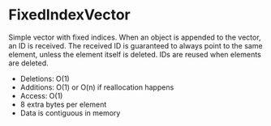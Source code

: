 # FixedIndexVector

Simple vector with fixed indices. When an object is appended to the vector, an ID is received. The received ID is guaranteed to always point to the same element, unless the element itself is deleted.
IDs are reused when elements are deleted.

- Deletions: O(1)
- Additions: O(1) or O(n) if reallocation happens
- Access: O(1)
- 8 extra bytes per element
- Data is contiguous in memory
